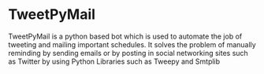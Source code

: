 # TweetPyMail
TweetPyMail is a python based bot which is used to automate the job
of tweeting and mailing important schedules. It solves the problem of
manually reminding by sending emails or by posting in social
networking sites such as Twitter by using Python Libraries such as
Tweepy and Smtplib
